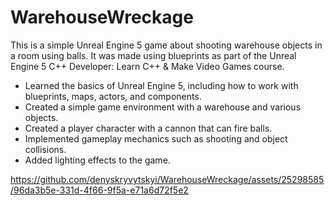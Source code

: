 # WarehouseWreckage
This is a simple Unreal Engine 5 game about shooting warehouse objects in a room using balls. It was made using blueprints as part of the Unreal Engine 5 C++ Developer: Learn C++ & Make Video Games course.

- Learned the basics of Unreal Engine 5, including how to work with blueprints, maps, actors, and components.
- Created a simple game environment with a warehouse and various objects.
- Created a player character with a cannon that can fire balls.
- Implemented gameplay mechanics such as shooting and object collisions.
- Added lighting effects to the game.


https://github.com/denyskryvytskyi/WarehouseWreckage/assets/25298585/96da3b5e-331d-4f66-9f5a-e71a6d72f5e2

